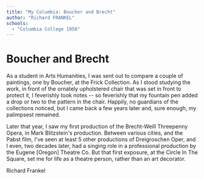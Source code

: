 ```yaml
---
title: "My Columbia: Boucher and Brecht"
author: "Richard FRANKEL"
schools:
  - "Columbia College 1958"
---
```


# Boucher and Brecht

As a student in Arts Humanities, I was sent out to compare a couple of paintings, one by Boucher, at the Frick Collection.  As I stood studying the work, in front of the ornately upholstered chair that was set in front to protect it, I feverishly took notes -- so feverishly that my fountain pen added a drop or two to the pattern in the chair.  Happily, no guardians of the collections noticed, but I came back a few years later and, sure enough, my palimpsest remained.

Later that year, I saw my first production of the Brecht-Weill Threepenny Opera, in Mark Blitzstein's production.  Between various cities, and the Pabst film, I've seen at least 5 other productions of Dreigroschen Oper, and I even, two decades later, had a singing role in a professional production by the Eugene [Oregon] Theatre Co.  But that first exposure, at the Circle In The Square, set me for life as a theatre person, rather than an art decorator.

Richard Frankel
